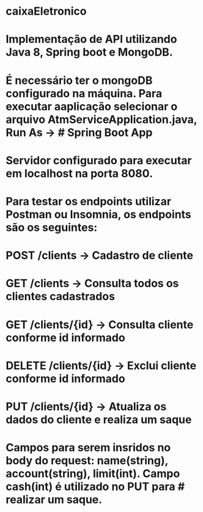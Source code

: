 # caixaEletronico

# Implementação de API utilizando Java 8, Spring boot e MongoDB.

# É necessário ter o mongoDB configurado na máquina.  Para executar aaplicação selecionar o arquivo AtmServiceApplication.java, Run As -> # Spring Boot App
#
#
# Servidor configurado para executar em localhost na porta 8080.
#
# Para testar os endpoints utilizar Postman ou Insomnia, os endpoints são os seguintes:
#
# POST   /clients                 -> Cadastro de cliente
# GET    /clients                 -> Consulta todos os clientes cadastrados
# GET    /clients/{id}            -> Consulta cliente conforme id informado
# DELETE /clients/{id}            -> Exclui cliente conforme id informado
# PUT    /clients/{id}            -> Atualiza os dados do cliente e realiza um saque 
#
# Campos para serem insridos no body do request: name(string), account(string), limit(int). Campo cash(int) é utilizado no PUT para        # realizar um saque.
#
#
#
